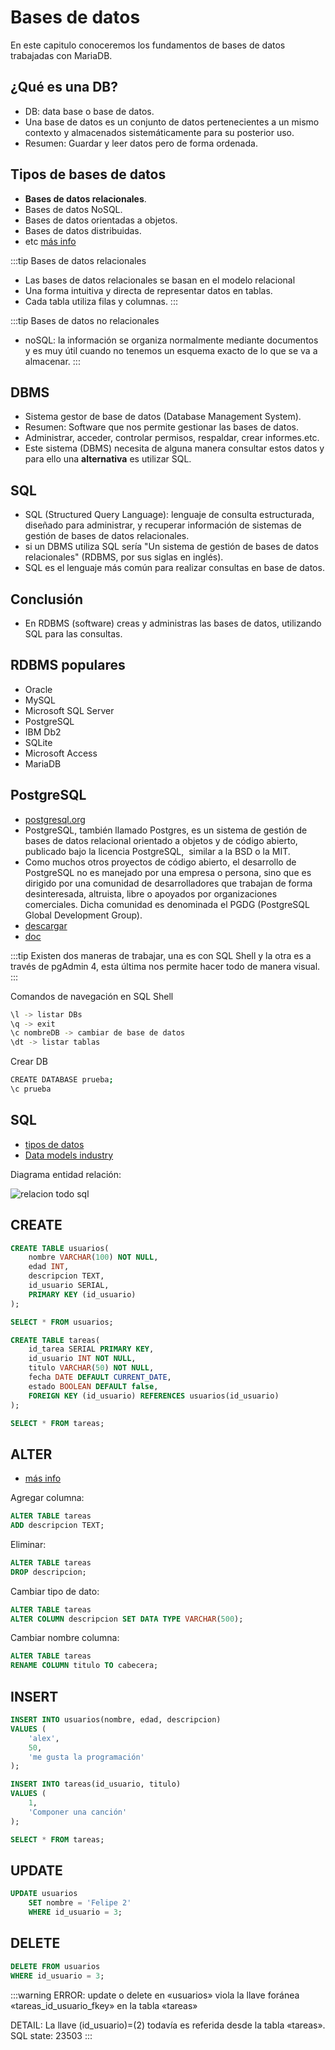 # Bases de datos
En este capitulo conoceremos los fundamentos de bases de datos trabajadas con MariaDB.

## ¿Qué es una DB?
- DB: data base o base de datos.
- Una base de datos es un conjunto de datos pertenecientes a un mismo contexto y almacenados sistemáticamente para su posterior uso.
- Resumen: Guardar y leer datos pero de forma ordenada.

## Tipos de bases de datos
- **Bases de datos relacionales**.
- Bases de datos NoSQL. 
- Bases de datos orientadas a objetos. 
- Bases de datos distribuidas.
- etc [más info](https://www.oracle.com/cl/database/what-is-database/)

:::tip Bases de datos relacionales
- Las bases de datos relacionales se basan en el modelo relacional
- Una forma intuitiva y directa de representar datos en tablas.
- Cada tabla utiliza filas y columnas.
:::

:::tip Bases de datos no relacionales
- noSQL: la información se organiza normalmente mediante documentos y es muy útil cuando no tenemos un esquema exacto de lo que se va a almacenar.
:::

## DBMS
- Sistema gestor de base de datos (Database Management System).
- Resumen: Software que nos permite gestionar las bases de datos.
- Administrar, acceder, controlar permisos, respaldar, crear informes.etc.
- Este sistema (DBMS) necesita de alguna manera consultar estos datos y para ello una **alternativa** es utilizar SQL.

## SQL
- SQL (Structured Query Language): lenguaje de consulta estructurada, diseñado para administrar, y recuperar información de sistemas de gestión de bases de datos relacionales.
- si un DBMS utiliza SQL sería "Un sistema de gestión de bases de datos relacionales" (RDBMS, por sus siglas en inglés).
- SQL es el lenguaje más común para realizar consultas en base de datos.

## Conclusión
- En RDBMS (software) creas y administras las bases de datos, utilizando SQL para las consultas.

## RDBMS populares
- Oracle
- MySQL
- Microsoft SQL Server
- PostgreSQL
- IBM Db2
- SQLite
- Microsoft Access
- MariaDB

## PostgreSQL
- [postgresql.org](https://www.postgresql.org/)
- PostgreSQL, también llamado Postgres, es un sistema de gestión de bases de datos relacional orientado a objetos y de código abierto, publicado bajo la licencia PostgreSQL, ​ similar a la BSD o la MIT.
- Como muchos otros proyectos de código abierto, el desarrollo de PostgreSQL no es manejado por una empresa o persona, sino que es dirigido por una comunidad de desarrolladores que trabajan de forma desinteresada, altruista, libre o apoyados por organizaciones comerciales. Dicha comunidad es denominada el PGDG (PostgreSQL Global Development Group).
- [descargar](https://www.postgresql.org/download/)
- [doc](https://www.postgresql.org/docs/)

:::tip
Existen dos maneras de trabajar, una es con SQL Shell y la otra es a través de pgAdmin 4, esta última nos permite hacer todo de manera visual.
:::

Comandos de navegación en SQL Shell
```sh
\l -> listar DBs
\q -> exit
\c nombreDB -> cambiar de base de datos
\dt -> listar tablas
```

Crear DB
```sh
CREATE DATABASE prueba;
\c prueba
```

## SQL
- [tipos de datos](http://codigoelectronica.com/blog/postgresql-tipo-de-datos)
- [Data models industry](http://www.databaseanswers.org/data_models/index.htm)

Diagrama entidad relación:
<div class="text-center">
    <img :src="$withBase('/img/todo-relaciones.JPG')" alt="relacion todo sql">
</div>

## CREATE
```sql
CREATE TABLE usuarios(
	nombre VARCHAR(100) NOT NULL,
	edad INT,
	descripcion TEXT,
	id_usuario SERIAL,
	PRIMARY KEY (id_usuario)
);

SELECT * FROM usuarios;
```

```sql
CREATE TABLE tareas(
	id_tarea SERIAL PRIMARY KEY,
	id_usuario INT NOT NULL,
	titulo VARCHAR(50) NOT NULL,
	fecha DATE DEFAULT CURRENT_DATE,
	estado BOOLEAN DEFAULT false,
	FOREIGN KEY	(id_usuario) REFERENCES usuarios(id_usuario)
);

SELECT * FROM tareas;
```

## ALTER
- [más info](https://www.todopostgresql.com/comandos-postgresql-alter/)

Agregar columna:
```sql
ALTER TABLE tareas
ADD descripcion TEXT;
```

Eliminar:
```sql
ALTER TABLE tareas
DROP descripcion;
```

Cambiar tipo de dato:
```sql
ALTER TABLE tareas
ALTER COLUMN descripcion SET DATA TYPE VARCHAR(500);
```

Cambiar nombre columna:
```sql
ALTER TABLE tareas
RENAME COLUMN titulo TO cabecera;
```

## INSERT
```sql
INSERT INTO usuarios(nombre, edad, descripcion)
VALUES (
	'alex',
	50,
	'me gusta la programación'
);
```

```sql
INSERT INTO tareas(id_usuario, titulo)
VALUES (
	1,
	'Componer una canción'
);

SELECT * FROM tareas;
```

## UPDATE
```sql
UPDATE usuarios
	SET nombre = 'Felipe 2'
	WHERE id_usuario = 3;
```

## DELETE
```sql
DELETE FROM usuarios
WHERE id_usuario = 3;
```

:::warning
ERROR:  update o delete en «usuarios» viola la llave foránea «tareas_id_usuario_fkey» en la tabla «tareas»

DETAIL:  La llave (id_usuario)=(2) todavía es referida desde la tabla «tareas».
SQL state: 23503
:::